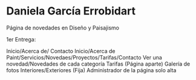 # Daniela García Errobidart
Página de novedades en Diseño y Paisajismo

1er Entrega:

Inicio/Acerca de/
Contacto
Inicio/Acerca de Paint/Servicios/Novedaes/Proyectos/Tarifas/Contacto
Ver una novedad/Novedades de cada categoría
Tarifas (Página aparte)
Galería de fotos Interiores/Exteriores (Fija)
Administrador de la página solo alta

